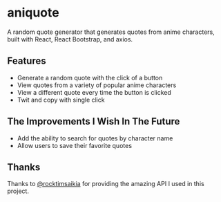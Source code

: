 # aniquote

A random quote generator that generates quotes from anime characters, built with React, React Bootstrap, and axios.

## Features

- Generate a random quote with the click of a button
- View quotes from a variety of popular anime characters
- View a different quote every time the button is clicked
- Twit and copy with single click

## The Improvements I Wish In The Future

- Add the ability to search for quotes by character name
- Allow users to save their favorite quotes

## Thanks

Thanks to [@rocktimsaikia](https://github.com/rocktimsaikia) for providing the amazing API I used in this project.